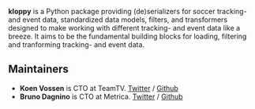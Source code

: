 
**kloppy** is a Python package providing (de)serializers for soccer tracking- and event data,
standardized data models, filters, and transformers designed to make working with 
different tracking- and event data like a breeze. It aims to be the fundamental building blocks for loading, filtering and tranforming
 tracking- and event data.
 
 
## Maintainers

- **Koen Vossen** is CTO at TeamTV. [Twitter](https://twitter.com/mr_le_fox) / [Github](https://github.com/koenvo)
- **Bruno Dagnino** is CTO at Metrica. [Twitter](https://twitter.com/brunodagnino) / [Github](https://github.com/bdagnino)
 
